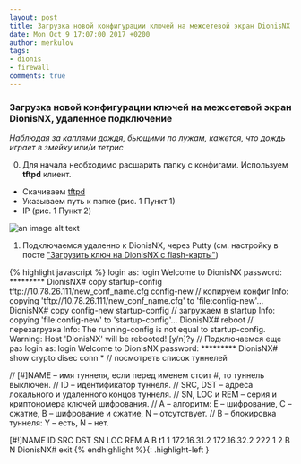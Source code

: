 ```yaml
---
layout: post
title: Загрузка новой конфигурации ключей на межсетевой экран DionisNX
date: Mon Oct 9 17:07:00 2017 +0200
author: merkulov
tags:
- dionis
- firewall
comments: true
---
```

### Загрузка новой конфигурации ключей на межсетевой экран DionisNX, удаленное подключение 

*Наблюдая за каплями дождя, бьющими по лужам, кажется, что дождь играет в змейку или/и тетрис*

0. Для начала необходимо расшарить папку с конфигами. Используем __tftpd__ клиент.
- Скачиваем [tftpd](http://www.jounin.net/tftpd32.html)
- Указываем путь к папке (рис. 1 Пункт 1)
- IP (рис. 1 Пункт 2)

![an image alt text](http://lepotuli.ru/merkulov/images/10image1.jpg "рис. 1 Параметры сессии в tftpd")


1. Подключаемся удаленно к DionisNX, через Putty (см. настройку в посте ["Загрузить ключ на DionisNX c flash-карты"](http://lepotuli.ru/merkulov/2017/09/27/Dionis_new_key.html))

{% highlight javascript %}
login as: login
Welcome to DionisNX
 password: *********
DionisNX# copy startup-config tftp://10.78.26.111/new_conf_name.cfg config-new  // копируем конфиг
Info: copying 'tftp://10.78.26.111/new_conf_name.cfg' to 'file:config-new'...
DionisNX# copy config-new startup-config  // загружаем в startup 
Info: copying 'file:config-new' to 'startup-config'...
DionisNX# reboot  // перезагрузка
Info: The running-config is not equal to startup-config.
Warning: Host 'DionisNX' will be rebooted!
[y/n]?y
// Подключаемся еще раз
login as: login
Welcome to DionisNX
 password: *********
DionisNX# show crypto disec conn *  // посмотреть список туннелей

// [#]NAME – имя туннеля, если перед именем стоит #, то туннель выключен.
// ID – идентификатор туннеля.
// SRC, DST – адреса локального и удаленного концов туннеля.
// SN, LOC и REM – серия и криптономера ключей шифрования.
// A – алгоритм: E – шифрование, C – сжатие, B – шифрование и сжатие, N – отсутствует.
// B – блокировка туннеля: Y – есть, N – нет.

[#!]NAME        ID    SRC             DST             SN         LOC   REM   A B
t1              1   172.16.31.2   172.16.32.2         222         1     2    B N
DionisNX# exit
{% endhighlight %}{: .highlight-left }
